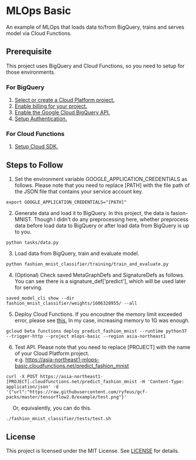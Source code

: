 # MLOps Basic

An example of MLOps that loads data to/from BigQuery, trains and serves model via Cloud Functions.

## Prerequisite

This project uses BigQuery and Cloud Functions, so you need to setup for those environments.

### For BigQuery
1. [Select or create a Cloud Platform project.](https://console.cloud.google.com/project)
2. [Enable billing for your project.](https://cloud.google.com/billing/docs/how-to/modify-project#enable_billing_for_a_project)
3. [Enable the Google Cloud BigQuery API.](https://cloud.google.com/bigquery)
4. [Setup Authentication.](https://cloud.google.com/docs/authentication/getting-started)

### For Cloud Functions
1. [Setup Cloud SDK.](https://cloud.google.com/sdk/docs/quickstart)

## Steps to Follow

1. Set the environment variable GOOGLE_APPLICATION_CREDENTIALS as follows. Please note that you need to replace [PATH] with the file path of the JSON file that contains your service account key.

```shell
export GOOGLE_APPLICATION_CREDENTIALS="[PATH]"
```

2. Generate data and load it to BigQuery. In this project, the data is fasion-MNIST. Though I didn't do any preprocessing here, whether preprocess data before load data to BigQuery or after load data from BigQuery is up to you.

```shell
python tasks/data.py
```

3. Load data from BigQuery, train and evaluate model.

```shell
python fashion_mnist_classifier/training/train_and_evaluate.py
```

4. (Optional) Check saved MetaGraphDefs and SignatureDefs as follows. You can see there is a signature_def['predict'], which will be used later for serving.

```shell
saved_model_cli show --dir fashion_mnist_classifier/weights/1606328955/ --all
```

5. Deploy Cloud Functions. If you encoutner the memory limit exceeded error, please see [this.](https://stackoverflow.com/questions/43313251/cloud-functions-for-firebase-killed-due-to-memory-limit-exceeded) In my case, increasing memory to 1G was enough.

```shell
gcloud beta functions deploy predict_fashion_mnist --runtime python37 --trigger-http --project mlops-basic --region asia-northeast1
```

6. Test API. Please note that you need to replace [PROJECT] with the name of your Cloud Platform project.  
e.g. https://asia-northeast1-mlops-basic.cloudfunctions.net/predict_fashion_mnist


```shell
curl -X POST https://asia-northeast1-[PROJECT].cloudfunctions.net/predict_fashion_mnist -H 'Content-Type: application/json' -d '{"url":"https://raw.githubusercontent.com/ryfeus/gcf-packs/master/tensorflow2.0/example/test.png"}'
```

&emsp; Or, equivalently, you can do this.

```shell
./fashion_mnist_classifier/tests/test.sh
```

## License

This project is licensed under the MIT License.
See [LICENSE](LICENSE) for details.


